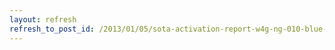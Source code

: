 ```yaml
---
layout: refresh
refresh_to_post_id: /2013/01/05/sota-activation-report-w4g-ng-010-blue-mountain-georgia
---
```

